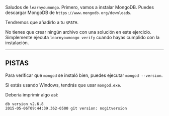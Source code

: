 Saludos de `learnyoumongo`. Primero, vamos a instalar MongoDB.
Puedes descargar MongoDB de `https://www.mongodb.org/downloads`.

Tendremos que añadirlo a tu `$PATH`.

No tienes que crear ningún archivo con una solución en este
ejercicio. Simplemente ejecuta `learnyoumongo verify` cuando
hayas cumplido con la instalación.

-----------------------------------------------------------
## PISTAS

Para verificar que `mongod` se instaló bien, puedes ejecutar
`mongod --version`.

Si estás usando Windows, tendrás que usar `mongod.exe`.

Debería imprimir algo así:

```
db version v2.6.8
2015-05-06T09:44:39.362-0500 git version: nogitversion
```
